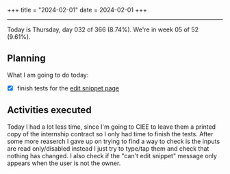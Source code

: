 +++
title = "2024-02-01"
date = 2024-02-01
+++

---

Today is Thursday, day 032 of 366 (8.74%). We're in week 05 of 52 (9.61%).

## Planning

What I am going to do today:

- [x] finish tests for the [edit snippet page](https://github.com/OmnicodeSolutions/luisa_drf_flutter_client/blob/cea58173b6fb599882896675da9f05dd0f3a30af/lib/edit_snippet.dart#L9C1-L9C43)

## Activities executed

Today I had a lot less time, since I'm going to CIEE to leave them a printed copy of the internship contract so I only had time to finish the tests. After some more reaserch I gave up on trying to find a way to check is the inputs are read only/disabled instead I just try to type/tap them and check that nothing has changed. I also check if the "can't edit snippet" message only appears when the user is not the owner.
